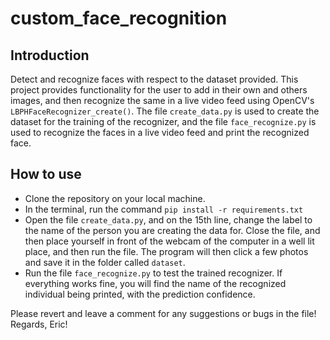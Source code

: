 # custom_face_recognition

## Introduction
Detect and recognize faces with respect to the dataset provided. This project provides functionality for the user to add in their own and others images, and then recognize the same in a live video feed using OpenCV's `LBPHFaceRecognizer_create()`. The file `create_data.py` is used to create the dataset for the training of the recognizer, and the file `face_recognize.py` is used to recognize the faces in a live video feed and print the recognized face.

## How to use
- Clone the repository on your local machine.
- In the terminal, run the command `pip install -r requirements.txt`
- Open the file `create_data.py`, and on the 15th line, change the label to the name of the person you are creating the data for. Close the file, and then place yourself in front of the webcam of the computer in a well lit place, and then run the file. The program will then click a few photos and save it in the folder called `dataset`.
- Run the file `face_recognize.py` to test the trained recognizer. If everything works fine, you will find the name of the recognized individual being printed, with the prediction confidence.

Please revert and leave a comment for any suggestions or bugs in the file! 
Regards, Eric!

